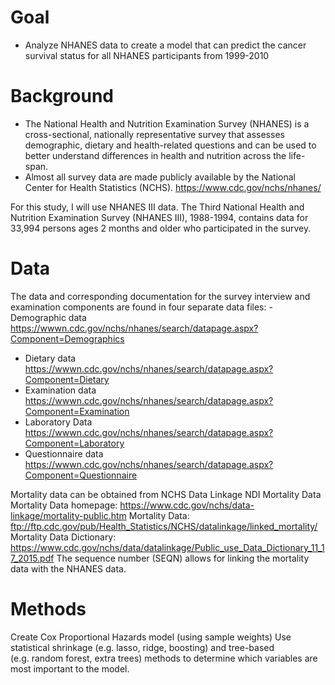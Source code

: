 Goal
====

-   Analyze NHANES data to create a model that can predict the cancer
    survival status for all NHANES participants from 1999-2010

Background
==========

-   The National Health and Nutrition Examination Survey (NHANES) is a
    cross-sectional, nationally representative survey that assesses
    demographic, dietary and health-related questions and can be used to
    better understand differences in health and nutrition across the
    life-span.
-   Almost all survey data are made publicly available by the National
    Center for Health Statistics (NCHS).
    <https://www.cdc.gov/nchs/nhanes/>

For this study, I will use NHANES III data. The Third National Health
and Nutrition Examination Survey (NHANES III), 1988-1994, contains data
for 33,994 persons ages 2 months and older who participated in the
survey.

Data
====

The data and corresponding documentation for the survey interview and
examination components are found in four separate data files: -
Demographic data
<https://wwwn.cdc.gov/nchs/nhanes/search/datapage.aspx?Component=Demographics>
- Dietary data
<https://wwwn.cdc.gov/nchs/nhanes/search/datapage.aspx?Component=Dietary>
- Examination data
<https://wwwn.cdc.gov/nchs/nhanes/search/datapage.aspx?Component=Examination>
- Laboratory Data
<https://wwwn.cdc.gov/nchs/nhanes/search/datapage.aspx?Component=Laboratory>
- Questionnaire data
<https://wwwn.cdc.gov/nchs/nhanes/search/datapage.aspx?Component=Questionnaire>

Mortality data can be obtained from NCHS Data Linkage NDI Mortality Data
Mortality Data homepage:
<https://www.cdc.gov/nchs/data-linkage/mortality-public.htm> Mortality
Data:
<ftp://ftp.cdc.gov/pub/Health_Statistics/NCHS/datalinkage/linked_mortality/>
Mortality Data Dictionary:
<https://www.cdc.gov/nchs/data/datalinkage/Public_use_Data_Dictionary_11_17_2015.pdf>
The sequence number (SEQN) allows for linking the mortality data with
the NHANES data.

Methods
=======

Create Cox Proportional Hazards model (using sample weights) Use
statistical shrinkage (e.g. lasso, ridge, boosting) and tree-based
(e.g. random forest, extra trees) methods to determine which variables
are most important to the model.
